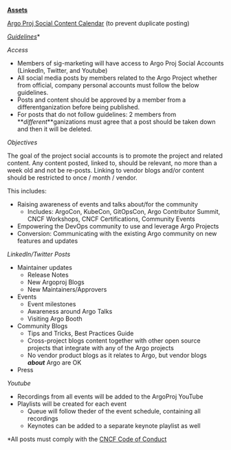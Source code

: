**<span style="text-decoration:underline;">Assets</span>**

[Argo Proj Social Content Calendar](https://docs.google.com/spreadsheets/d/1ysidts6KNAr2OKS1L4bgMToUFuAmO1xQ__tTQf4kPWk/edit?usp=sharing) (to prevent duplicate posting)

**<span style="text-decoration:underline;">Guidelines*</span>**

_Access_



* Members of sig-marketing will have access to Argo Proj Social Accounts (LinkedIn, Twitter, and Youtube)
* All social media posts by members related to the Argo Project whether from official, company personal accounts must follow the below guidelines.
* Posts and content should be approved by a member from a differentganization before being published. 
* For posts that do not follow guidelines: 2 members from **_different_**ganizations must agree that a post should be taken down and then it will be deleted.

_Objectives_

The goal of the project social accounts is to promote the project and related content. Any content posted, linked to, should be relevant, no more than a week old and not be re-posts.
Linking to vendor blogs and/or content should be restricted to once / month / vendor.

This includes:

* Raising awareness of events and talks about/for the community 
    * Includes: ArgoCon, KubeCon, GitOpsCon, Argo Contributor Summit, CNCF Workshops, CNCF Certifications, Community Events
* Empowering the DevOps community to use and leverage Argo Projects
* Conversion: Communicating with the existing Argo community on new features and updates


_LinkedIn/Twitter Posts_



* Maintainer updates
    * Release Notes
    * New Argoproj Blogs
    * New Maintainers/Approvers
* Events
    * Event milestones
    * Awareness around Argo Talks
    * Visiting Argo Booth
* Community Blogs
    * Tips and Tricks, Best Practices Guide
    * Cross-project blogs content together with other open source projects that integrate with any of the Argo projects
    * No vendor product blogs as it relates to Argo, but vendor blogs **_about_** Argo are OK
* Press

_Youtube_



* Recordings from all events will be added to the ArgoProj YouTube
* Playlists will be created for each event
    * Queue will follow theder of the event schedule, containing all recordings
    * Keynotes can be added to a separate keynote playlist as well

*All posts must comply with the [CNCF Code of Conduct](https://github.com/nholuongut/foundation/blob/main/code-of-conduct.md)
